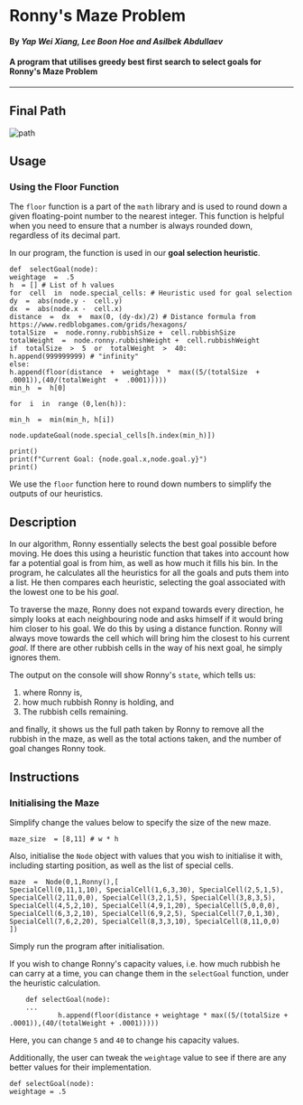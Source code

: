 ﻿# Ronny's Maze Problem
#### By  _**Yap Wei Xiang, Lee Boon Hoe and Asilbek Abdullaev**_
#### A program that utilises greedy best first search to select goals for Ronny's Maze Problem
----
## Final Path
![path](https://github.com/xiawi/ronny-maze-clearing/assets/122159364/1879f554-f23f-44eb-bb1a-92f6e3aa4e33)
## Usage
### Using the Floor Function
The `floor` function is a part of the `math` library and is used to round down a given floating-point number to the nearest integer. This function is helpful when you need to ensure that a number is always rounded down, regardless of its decimal part.

In our program, the function is used in our **goal selection heuristic**.

	def  selectGoal(node):
	weightage  =  .5
	h  = [] # List of h values
	for  cell  in  node.special_cells: # Heuristic used for goal selection
	dy  =  abs(node.y -  cell.y)
	dx  =  abs(node.x -  cell.x)
	distance  =  dx  +  max(0, (dy-dx)/2) # Distance formula from https://www.redblobgames.com/grids/hexagons/
	totalSize  =  node.ronny.rubbishSize +  cell.rubbishSize
	totalWeight  =  node.ronny.rubbishWeight +  cell.rubbishWeight
	if  totalSize  >  5  or  totalWeight  >  40:
	h.append(999999999) # "infinity"
	else:
	h.append(floor(distance  +  weightage  *  max((5/(totalSize  +  .0001)),(40/(totalWeight  +  .0001)))))
	min_h  =  h[0] 

	for  i  in  range (0,len(h)):

	min_h  =  min(min_h, h[i])

	node.updateGoal(node.special_cells[h.index(min_h)])

	print()
	print(f"Current Goal: {node.goal.x,node.goal.y}")
	print()
We use the `floor` function here to round down numbers to simplify the outputs of our heuristics. 

## Description
In our algorithm, Ronny essentially selects the best goal possible before moving. He does this using a heuristic function that takes into account how far a potential goal is from him, as well as how much it fills his bin. In the program, he calculates all the heuristics for all the goals and puts them into a list. He then compares each heuristic, selecting the goal associated with the lowest one to be his *goal*.

To traverse the maze, Ronny does not expand towards every direction, he simply looks at each neighbouring node and asks himself if it would bring him closer to his goal. We do this by using a distance function. Ronny will always move towards the cell which will bring him the closest to his current *goal*. If there are other rubbish cells in the way of his next goal, he simply ignores them.

The output on the console will show Ronny's `state`, which tells us:
1. where Ronny is,
2. how much rubbish Ronny is holding, and
3. The rubbish cells remaining.

and finally, it shows us the full path taken by Ronny to remove all the rubbish in the maze, as well as the total actions taken, and the number of goal changes Ronny took.

## Instructions
### Initialising the Maze
Simplify change the values below to specify the size of the new maze.

	maze_size  = [8,11] # w * h

Also, initialise the `Node` object with values that you wish to initialise it with, including starting position, as well as the list of special cells.

	maze  =  Node(0,1,Ronny(),[
	SpecialCell(0,11,1,10), SpecialCell(1,6,3,30), SpecialCell(2,5,1,5),
	SpecialCell(2,11,0,0), SpecialCell(3,2,1,5), SpecialCell(3,8,3,5),
	SpecialCell(4,5,2,10), SpecialCell(4,9,1,20), SpecialCell(5,0,0,0),
	SpecialCell(6,3,2,10), SpecialCell(6,9,2,5), SpecialCell(7,0,1,30),
	SpecialCell(7,6,2,20), SpecialCell(8,3,3,10), SpecialCell(8,11,0,0)
	])
Simply run the program after initialisation.

If you wish to change Ronny's capacity values, i.e. how much rubbish he can carry at a time, you can change them in the `selectGoal` function, under the heuristic calculation.

		def selectGoal(node):
		...
	            h.append(floor(distance + weightage * max((5/(totalSize + .0001)),(40/(totalWeight + .0001)))))
Here, you can change `5` and `40` to change his capacity values.

Additionally, the user can tweak the `weightage` value to see if there are any better values for their implementation.

	def selectGoal(node):
    weightage = .5


